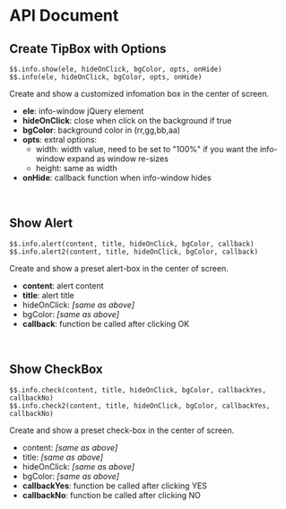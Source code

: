 
# API Document

## Create TipBox with Options
    $$.info.show(ele, hideOnClick, bgColor, opts, onHide)
    $$.info(ele, hideOnClick, bgColor, opts, onHide)  
Create and show a customized infomation box in the center of screen. 

- **ele**: info-window jQuery element  
- **hideOnClick**: close when click on the background if true  
- **bgColor**: background color in (rr,gg,bb,aa)  
- **opts**:  extral options:  
    + width: width value, need to be set to "100%" if you want the info-window expand as window re-sizes  
    + height: same as width
- **onHide**: callback function when info-window hides

<div><br></div>


## Show Alert
    $$.info.alert(content, title, hideOnClick, bgColor, callback)
    $$.info.alert2(content, title, hideOnClick, bgColor, callback)
Create and show a preset alert-box in the center of screen.

- **content**: alert content
- **title**: alert title
- hideOnClick: *[same as above]*  
- bgColor: *[same as above]*  
- **callback**: function be called after clicking OK

<div><br></div>


## Show CheckBox
    $$.info.check(content, title, hideOnClick, bgColor, callbackYes, callbackNo) 
    $$.info.check2(content, title, hideOnClick, bgColor, callbackYes, callbackNo) 
Create and show a preset check-box in the center of screen.

- content: *[same as above]*  
- title: *[same as above]*  
- hideOnClick: *[same as above]*  
- bgColor: *[same as above]*  
- **callbackYes**: function be called after clicking YES
- **callbackNo**: function be called after clicking NO
     
<div><br></div>
